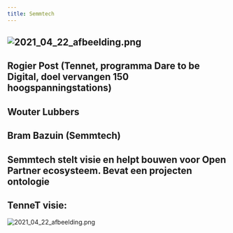 ```yaml
---
title: Semmtech
---
```


## ![2021_04_22_afbeelding.png](https://cdn.logseq.com/%2F8f1ae382-5f18-4f77-89b5-10a6cfda69c5cb208d05-d357-48e1-aa8b-a89d24a2ffa72021_04_22_afbeelding.png?Expires=4772698828&Signature=SfqHN9hJx3MOTUUiMA52WH-Bh~Gjj-5TdgVcaGnuBwwrbp3OQWngDJbyxDcH4zkWtnBvEtHOZRaxC8bEySlm-4FBhvno-3afEK8UaFVZlfvg7-b3bGfAg1rBuwmlNnhXjeF4kJVhdMEirNMFnroHMSrAtIAANEhSQK7d3wGHtVVXl97Gwviw3U-T04FWGg2vbvDPJp-XmsyXL6EfUd7WyGJoOAcGAxLBMy1EMkrXS0fWvFkHLPfGN94EKmhqSRP1-6MLlVc~JUlxpck5gL3daliiPKV3l3t91enl7j3lcL4RD2v2OrvO0tjU5PGcv-zFye~A5BLdjv1YfqHvGvJy9A__&Key-Pair-Id=APKAJE5CCD6X7MP6PTEA)
## Rogier Post (Tennet, programma Dare to be Digital, doel vervangen 150 hoogspanningstations)
## Wouter Lubbers
## Bram Bazuin (Semmtech)
## Semmtech stelt visie en helpt bouwen voor **Open Partner ecosysteem**. Bevat een projecten ontologie
## TenneT visie: 
![2021_04_22_afbeelding.png](https://cdn.logseq.com/%2F8f1ae382-5f18-4f77-89b5-10a6cfda69c537f2be0b-9e27-4b20-bcd2-0eaec94281ea2021_04_22_afbeelding.png?Expires=4772698932&Signature=DyTGxGIwmDq93pmpq0~5goNwztEOzPU8OgoAr25Cx88RmGcY6Nqz5XxIxd2bAK~KKYpho4X1mUHg3h8HovuLVddkc1S1SjUeJLoAsAdWedkRoPRcz50zVL-Jym5NA0v6otTZmh83l~9nnqDGP2WIWWj4IvfOIFbeNfQij09yoWLC1FnyzaPVNdC-eo06TL0k4oWFyzg1y4maM~7xhqLzjnPZMxNrr7RlkNuLHfjZtSnO8lsEk0oYocvqR8db82QkbLOg1LJ3xMQqyV5u-IpFDQp7FqebfL8SpGPrHWVBWTQOL~YmHToPOrnWfNRVI1LkThp2glq8HaaLd5wDwjbkFw__&Key-Pair-Id=APKAJE5CCD6X7MP6PTEA)
##
